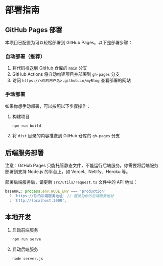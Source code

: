 # 部署指南

## GitHub Pages 部署

本项目已配置为可以轻松部署到 GitHub Pages。以下是部署步骤：

### 自动部署（推荐）

1. 将代码推送到 GitHub 仓库的 `main` 分支
2. GitHub Actions 将自动构建项目并部署到 `gh-pages` 分支
3. 访问 `https://<你的用户名>.github.io/myBlog` 查看部署的网站

### 手动部署

如果你想手动部署，可以按照以下步骤操作：

1. 构建项目
   ```bash
   npm run build
   ```

2. 将 `dist` 目录的内容推送到 GitHub 仓库的 `gh-pages` 分支

## 后端服务部署

注意：GitHub Pages 只能托管静态文件，不能运行后端服务。你需要将后端服务部署到支持 Node.js 的平台上，如 Vercel、Netlify、Heroku 等。

部署后端服务后，请更新 `src/utils/request.ts` 文件中的 API 地址：

```typescript
baseURL: process.env.NODE_ENV === 'production' 
  ? 'https://你的后端服务地址' // 替换为你的后端服务地址
  : 'http://localhost:3000',
```

## 本地开发

1. 启动前端服务
   ```bash
   npm run serve
   ```

2. 启动后端服务
   ```bash
   node server.js
   ```